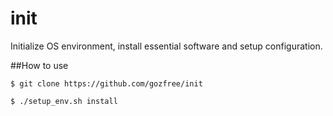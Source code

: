 # init

Initialize OS environment, install essential software and setup configuration.

##How to use

`$ git clone https://github.com/gozfree/init`

`$ ./setup_env.sh install`

